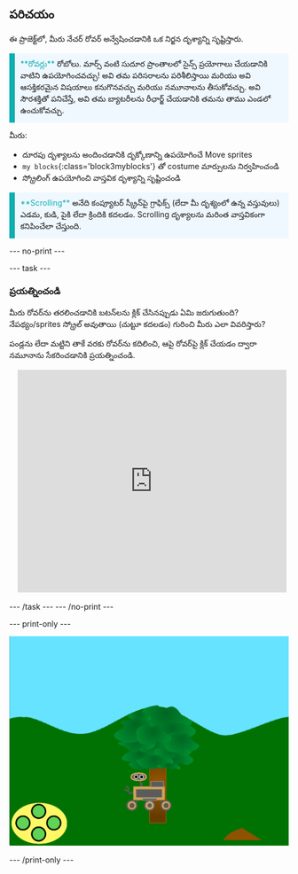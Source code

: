 ## పరిచయం

ఈ ప్రాజెక్ట్‌లో, మీరు నేచర్ రోవర్ అన్వేషించడానికి ఒక నిర్జన దృశ్యాన్ని సృష్టిస్తారు.

<p style="border-left: solid; border-width:10px; border-color: #0faeb0; background-color: aliceblue; padding: 10px;">
<span style="color: #0faeb0">**రోవర్లు**</span> రోబోలు. మార్స్ వంటి సుదూర ప్రాంతాలలో సైన్స్ ప్రయోగాలు చేయడానికి వాటిని ఉపయోగించవచ్చు!  అవి తమ పరిసరాలను పరిశీలిస్తాయి మరియు అవి ఆసక్తికరమైన విషయాలు కనుగొనవచ్చు మరియు నమూనాలను తీసుకోవచ్చు. అవి సౌరశక్తితో పనిచేస్తే, అవి తమ బ్యాటరీలను రీఛార్జ్ చేయడానికి తమను తాము ఎండలో ఉంచుకోవచ్చు.
</p>

మీరు:
+ దూరపు దృశ్యాలను అందించడానికి దృక్కోణాన్ని ఉపయోగించే Move sprites
+ `my blocks`{:class='block3myblocks'} తో costume మార్పులను నిర్వహించండి
+ స్క్రోలింగ్ ఉపయోగించి వాస్తవిక దృశ్యాన్ని సృష్టించండి


<p style="border-left: solid; border-width:10px; border-color: #0faeb0; background-color: aliceblue; padding: 10px;">
<span style="color: #0faeb0">**Scrolling**</span> అనేది కంప్యూటర్ స్క్రీన్‌పై గ్రాఫిక్స్ (లేదా మీ దృశ్యంలో ఉన్న వస్తువులు) ఎడమ, కుడి, పైకి లేదా క్రిందికి కదలడం. Scrolling దృశ్యాలను మరింత వాస్తవికంగా కనిపించేలా చేస్తుంది.
</p>

--- no-print ---

--- task ---

### ప్రయత్నించండి
<div style="display: flex; flex-wrap: wrap">
<div style="flex-basis: 175px; flex-grow: 1">  
మీరు రోవర్‌ను తరలించడానికి బటన్‌లను క్లిక్ చేసినప్పుడు ఏమి జరుగుతుంది? నేపథ్యం/sprites స్క్రోల్ అవుతాయి (చుట్టూ కదలడం) గురించి మీరు ఎలా వివరిస్తారు?

పండ్లను లేదా మట్టిని తాకే వరకు రోవర్‌ను కదిలించి, ఆపై రోవర్‌పై క్లిక్ చేయడం ద్వారా నమూనాను సేకరించడానికి ప్రయత్నించండి.
</div>
<div class="scratch-preview" style="margin-left: 15px;">
  <iframe allowtransparency="true" width="485" height="402" src="https://scratch.mit.edu/projects/embed/551066826/?autostart=false" frameborder="0"></iframe>
</div>
</div>

--- /task --- --- /no-print ---

--- print-only ---

![పూర్తయిన ప్రాజెక్ట్](images/showcase-static.png)

--- /print-only ---
